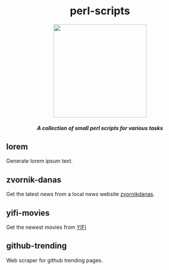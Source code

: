 <div align="center">

# perl-scripts

<img src="http://icons.iconarchive.com/icons/shrikant-rawa/animals/256/camel-icon.png" height="250px" width="250px">

##### A collection of small perl scripts for various tasks

</div>

## lorem
Generate lorem ipsum text.

## zvornik-danas
Get the latest news from a local news website [zvornikdanas](http://www.zvornikdanas.com/).

## yifi-movies
Get the newest movies from [YIFI](https://yts.ag/browse-movies)

## github-trending
Web scraper for github trending pages.
